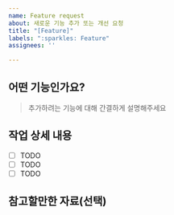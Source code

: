 ```yaml
---
name: Feature request
about: 새로운 기능 추가 또는 개선 요청
title: "[Feature]"
labels: ":sparkles: Feature"
assignees: ''

---
```


## 어떤 기능인가요?

> 추가하려는 기능에 대해 간결하게 설명해주세요

## 작업 상세 내용

- [ ] TODO
- [ ] TODO
- [ ] TODO

## 참고할만한 자료(선택)

